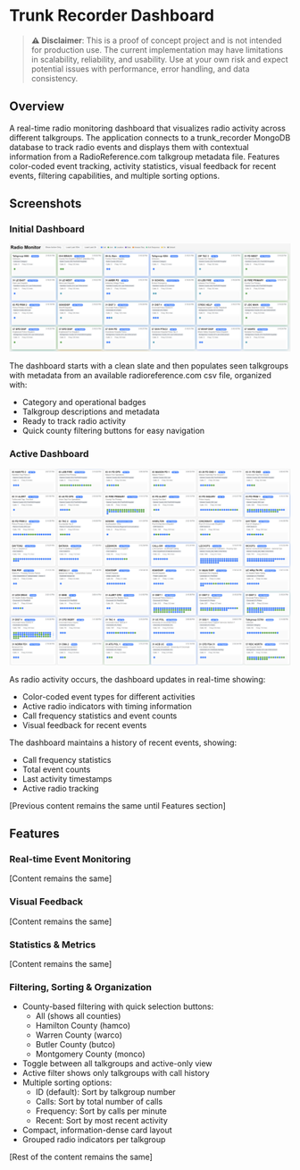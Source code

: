 # Trunk Recorder Dashboard

> **⚠️ Disclaimer**: This is a proof of concept project and is not intended for production use. The current implementation may have limitations in scalability, reliability, and usability. Use at your own risk and expect potential issues with performance, error handling, and data consistency.

## Overview
A real-time radio monitoring dashboard that visualizes radio activity across different talkgroups. The application connects to a trunk_recorder MongoDB database to track radio events and displays them with contextual information from a RadioReference.com talkgroup metadata file. Features color-coded event tracking, activity statistics, visual feedback for recent events, filtering capabilities, and multiple sorting options.

## Screenshots

### Initial Dashboard
![Initial Dashboard State](docs/images/DataonStartup.png)

The dashboard starts with a clean slate and then populates seen talkgroups with metadata from an available radioreference.com csv file, organized with:
- Category and operational badges
- Talkgroup descriptions and metadata
- Ready to track radio activity
- Quick county filtering buttons for easy navigation

### Active Dashboard
![Active Dashboard State](docs/images/DataPopulated.png)

As radio activity occurs, the dashboard updates in real-time showing:
- Color-coded event types for different activities
- Active radio indicators with timing information
- Call frequency statistics and event counts
- Visual feedback for recent events

The dashboard maintains a history of recent events, showing:
- Call frequency statistics
- Total event counts
- Last activity timestamps
- Active radio tracking

[Previous content remains the same until Features section]

## Features

### Real-time Event Monitoring
[Content remains the same]

### Visual Feedback
[Content remains the same]

### Statistics & Metrics
[Content remains the same]

### Filtering, Sorting & Organization
- County-based filtering with quick selection buttons:
  - All (shows all counties)
  - Hamilton County (hamco)
  - Warren County (warco)
  - Butler County (butco)
  - Montgomery County (monco)
- Toggle between all talkgroups and active-only view
- Active filter shows only talkgroups with call history
- Multiple sorting options:
  - ID (default): Sort by talkgroup number
  - Calls: Sort by total number of calls
  - Frequency: Sort by calls per minute
  - Recent: Sort by most recent activity
- Compact, information-dense card layout
- Grouped radio indicators per talkgroup

[Rest of the content remains the same]
